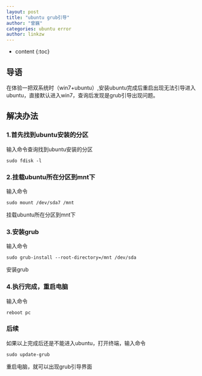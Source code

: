 ```yaml
---
layout: post
title: "ubuntu grub引导"
author: "曾巍"
categories: ubuntu error
author: linkzw
---
```


* content
{:toc}

## 导语

在体验一把双系统时（win7+ubuntu）,安装ubuntu完成后重启出现无法引导进入ubuntu，直接默认进入win7，查询后发现是grub引导出现问题。   

## 解决办法

### 1.首先找到ubuntu安装的分区

输入命令查询找到ubuntu安装的分区  

	sudo fdisk -l


### 2.挂载ubuntu所在分区到mnt下

输入命令  

	sudo mount /dev/sda7 /mnt

挂载ubuntu所在分区到mnt下  

### 3.安装grub

输入命令  

	sudo grub-install --root-directory=/mnt /dev/sda

安装grub  

### 4.执行完成，重启电脑

输入命令  

	reboot pc

### 后续

如果以上完成后还是不能进入ubuntu，打开终端，输入命令

	sudo update-grub

重启电脑，就可以出现grub引导界面
